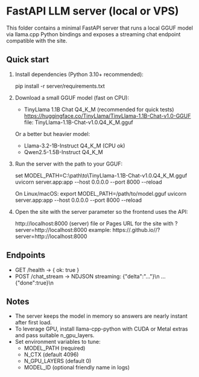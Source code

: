 FastAPI LLM server (local or VPS)
=================================

This folder contains a minimal FastAPI server that runs a local GGUF model via llama.cpp Python bindings and exposes a streaming chat endpoint compatible with the site.

Quick start
-----------

1) Install dependencies (Python 3.10+ recommended):

   pip install -r server/requirements.txt

2) Download a small GGUF model (fast on CPU):

   - TinyLlama 1.1B Chat Q4_K_M (recommended for quick tests)
     https://huggingface.co/TinyLlama/TinyLlama-1.1B-Chat-v1.0-GGUF
     file: TinyLlama-1.1B-Chat-v1.0.Q4_K_M.gguf

   Or a better but heavier model:
   - Llama-3.2-1B-Instruct Q4_K_M (CPU ok)
   - Qwen2.5-1.5B-Instruct Q4_K_M

3) Run the server with the path to your GGUF:

   set MODEL_PATH=C:\path\to\TinyLlama-1.1B-Chat-v1.0.Q4_K_M.gguf
   uvicorn server.app:app --host 0.0.0.0 --port 8000 --reload

   On Linux/macOS:
   export MODEL_PATH=/path/to/model.gguf
   uvicorn server.app:app --host 0.0.0.0 --port 8000 --reload

4) Open the site with the server parameter so the frontend uses the API:

   http://localhost:8000  (server)
   file or Pages URL for the site with ?server=http://localhost:8000
   example:
   https://<user>.github.io/<repo>/?server=http://localhost:8000

Endpoints
---------

- GET /health           -> { ok: true }
- POST /chat_stream     -> NDJSON streaming: {"delta":"..."}\n ... {"done":true}\n

Notes
-----

- The server keeps the model in memory so answers are nearly instant after first load.
- To leverage GPU, install llama-cpp-python with CUDA or Metal extras and pass suitable n_gpu_layers.
- Set environment variables to tune:
  - MODEL_PATH (required)
  - N_CTX (default 4096)
  - N_GPU_LAYERS (default 0)
  - MODEL_ID (optional friendly name in logs)

